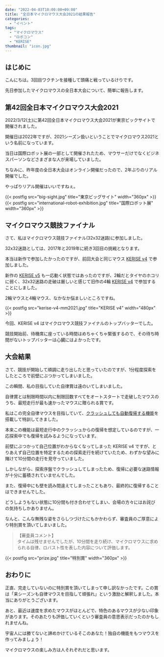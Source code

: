 ```yaml
---
date: "2022-04-03T10:00:00+09:00"
title: "全日本マイクロマウス大会2021の結果報告"
categories:
  - "イベント"
tags:
  - "マイクロマウス"
  - "ロボコン"
  - "KERISE"
thumbnail: "icon.jpg"
---
```


## はじめに

こんにちは。3回目ワクチンを接種して頭痛と戦っているけりです。

先日参加したマイクロマウスの全日本大会について、簡単に報告します。

<!--more-->

## 第42回全日本マイクロマウス大会2021

2022/3/12(土)に第42回全日本マイクロマウス大会2021が東京ビックサイトで開催されました。

開催日は2022年ですが、2021シーズン扱いということでマイクロマウス2021という名前になっています。

当日は国際ロボット展の一部として開催されたため、マウサーだけでなくビジネスパーソンなどさまざまな人が来場していました。

ちなみに、昨年度の全日本大会はオンライン開催だったので、2年ぶりのリアル開催でした。

やっぱりリアル開催はいいですねぇ。

{{< postfig src="big-sight.jpg" title="東京ビッグサイト" width="360px" >}}
{{< postfig src="international-robot-exhibition.jpg" title="国際ロボット展" width="360px" >}}

## マイクロマウス競技ファイナル

さて、私はマイクロマウス競技ファイナル(32x32迷路)に参加しました。

32x32迷路としては、2017年と2019年に続き3回目の挑戦となります。

本当は新作で参加したかったのですが、前回大会と同じマウス [KERISE v4](/posts/2018-05-03-kerise-v4-coming/) で参加しました。

新作の [KERISE v5](/posts/2020-04-15-kerise-v5-coming/) も一応動く状態ではあったのですが、2輪だとタイヤのホコリに弱く、32x32迷路の走破は厳しいと感じて旧作の4輪 [KERISE v4](/posts/2018-05-03-kerise-v4-coming/) で参加することにしました。

2輪マウスと4輪マウス、なかなか悩ましいところですね。

{{< postfig src="kerise-v4-mm2021.jpg" title="KERISE v4" width="480px" >}}

今回、KERISE v4 はマイクロマウス競技ファイナルのトップバッターでした。

競技開始前、待機席に座っている時間はめちゃくちゃ緊張するので、その待ち時間がないトップバッターは心臓にはよかったです。

## 大会結果

さて、競技が開始して順調に走り出したと思っていたのですが、1分程度探索をしたところで前壁にぶつかってしまいました。

この瞬間、私の目指していた自律賞は遠のいてしまいました。

自律賞とは制限時間以内に制限回数すべてをオートスタートで走破したマウスのうち、最短走行が最も速かったマウスに贈られる賞です。

私はこの完全自律マウスを目指していて、[クラッシュしても自動復帰する機能](/posts/2019-12-18-auto-recovery-micromouse/)を搭載して特訓してきました。

本来この機能は最短走行中のクラッシュからの復帰を想定しているのですが、一応探索中でも復帰を試みるようになっています。

前壁にぶつかって自己位置がわからなくなってしまった KERISE v4 ですが、とりあえず自己位置を特定するための探索走行を続けていたため、わずかな望みに賭けて10分間の走行を見守っていました。

しかしながら、探索序盤でクラッシュしてしまったため、復帰に必要な迷路情報が十分に蓄積されていませんでした。

また、復帰中にも壁を読み間違えてしまったこともあり、最終的に復帰することはできませんでした。

どうしようもない状態に10分間も付き合わせてしまい、会場の方々にはお詫びの気持ちしかありません。

なんと、こんな無残な姿をさらしつづけたにもかかわらず、審査員のご厚意により特別賞を頂いてしまいました。

> 【審査員コメント】  
> タイムは残せませんでしたが、10分間を走り続け、マイクロマウスに求められる自律、ロバスト性を表した内容について評価します。

{{< postfig src="prize.jpg" title="特別賞" width="360px" >}}

## おわりに

正直、完走していないのに特別賞を頂いてしまって申し訳なかったです。この賞は「来シーズンも自律マウスを目指して頑張れ」という激励と解釈しました。本当にありがとうございます。

あと、最近は速度を求めたマウスがほとんどで、特色のあるマウスが少ない印象があります。そのあたりも評価していくという審査員の意思表示だったのかもしれませんね。

宇宙人には勝てないと諦めかけているそこのあなた！独自の機能をもつマウスを作ってみましょう！

マイクロマウスの楽しみ方は人それぞれだと思います。
